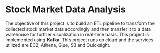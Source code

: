 # Stock Market Data Analysis
The objective of this project is to build an ETL pipeline to transform the collected stock market data accordingly and then transfer it to a data warehouse for further visualization in real-time basis. This project is implemented using **Kafka**.
This project runs on cloud and the services utilized are EC2, Athena, Glue, S3 and Quicksight.
